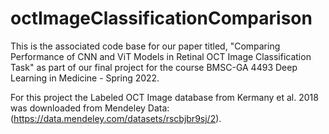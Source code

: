 # octImageClassificationComparison
This is the associated code base for our paper titled, "Comparing Performance of CNN and ViT Models in Retinal OCT Image Classification Task" as part of our final project for the course BMSC-GA 4493 Deep Learning in Medicine - Spring 2022. 

For this project the Labeled OCT Image database from Kermany et al. 2018 was downloaded from Mendeley Data: (https://data.mendeley.com/datasets/rscbjbr9sj/2).


